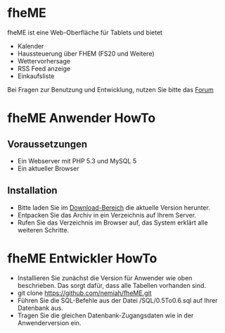 fheME
=====

fheME ist eine Web-Oberfläche für Tablets und bietet

* Kalender
* Haussteuerung über FHEM (FS20 und Weitere)
* Wettervorhersage
* RSS Feed anzeige
* Einkaufsliste

Bei Fragen zur Benutzung und Entwicklung, nutzen Sie bitte das [Forum](http://forum.phynx.de/viewforum.php?f=15)

fheME Anwender HowTo
====================

Voraussetzungen
---------------

* Ein Webserver mit PHP 5.3 und MySQL 5
* Ein aktueller Browser


Installation
------------

* Bitte laden Sie im [Download-Bereich](https://github.com/nemiah/fheME/downloads) die aktuelle Version herunter.
* Entpacken Sie das Archiv in ein Verzeichnis auf Ihrem Server.
* Rufen Sie das Verzeichnis im Browser auf, das System erklärt alle weiteren Schritte.


fheME Entwickler HowTo
======================

* Installieren Sie zunächst die Version für Anwender wie oben beschrieben. Das sorgt dafür, dass alle Tabellen vorhanden sind.
* git clone https://github.com/nemiah/fheME.git
* Führen Sie die SQL-Befehle aus der Datei /SQL/0.5To0.6.sql auf Ihrer Datenbank aus.
* Tragen Sie die gleichen Datenbank-Zugangsdaten wie in der Anwenderversion ein.
